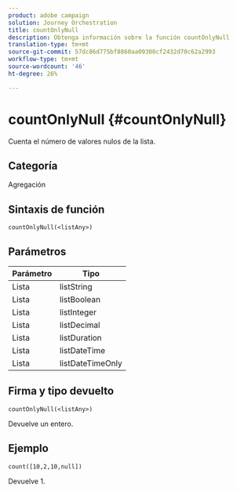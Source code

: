 ```yaml
---
product: adobe campaign
solution: Journey Orchestration
title: countOnlyNull
description: Obtenga información sobre la función countOnlyNull
translation-type: tm+mt
source-git-commit: 57dc86d775bf8860aa09300cf2432d70c62a2993
workflow-type: tm+mt
source-wordcount: '46'
ht-degree: 26%

---
```



# countOnlyNull {#countOnlyNull}

Cuenta el número de valores nulos de la lista.

## Categoría

Agregación

## Sintaxis de función

`countOnlyNull(<listAny>)`

## Parámetros

| Parámetro | Tipo |
|-----------|------------------|
| Lista | listString |
| Lista | listBoolean |
| Lista | listInteger |
| Lista | listDecimal |
| Lista | listDuration |
| Lista | listDateTime |
| Lista | listDateTimeOnly |

## Firma y tipo devuelto

`countOnlyNull(<listAny>)`

Devuelve un entero.

## Ejemplo

`count([10,2,10,null])`

Devuelve 1.
